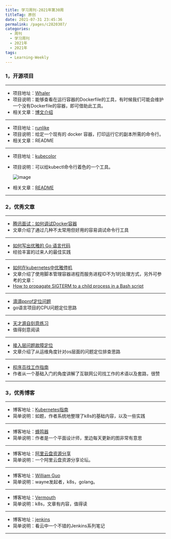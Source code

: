 ```yaml
---
title: 学习周刊-2021年第30周
titleTag: 原创
date: 2021-07-31 23:45:36
permalink: /pages/c2820307/
categories:
  - 周刊
  - 学习周刊
  - 2021年
  - 2021年
tags:
  - Learning-Weekly
---
```


### **1，开源项目**

------

- 项目地址：[Whaler](https://github.com/P3GLEG/Whaler)
- 项目说明：能够查看在运行容器的Dockerfile的工具，有时候我们可能会维护一个没有Dockerfile的容器，即可借助此工具。
- 相关文章：[博文介绍](https://samaritan.ai/blog/reversing-docker-images-into-dockerfiles/)

---

- 项目地址：[runlike](https://github.com/lavie/runlike)
- 项目说明：给定一个现有的 docker 容器，打印运行它的副本所需的命令行。
- 相关文章：README

---

- 项目地址：[kubecolor](https://github.com/dty1er/kubecolor)
- 项目说明：可以给kubectl命令行着色的一个工具。

  ![image](http://t.eryajf.net/imgs/2021/09/3dfb9f87783e84ed.jpg)
- 相关文章：[README](https://github.com/dty1er/kubecolor/blob/main/README.md)

------

### **2，优秀文章**

------

- [腾讯面试：如何调试Docker容器](https://mp.weixin.qq.com/s/i7hQDCdTYihG074bWCWjnw)
- 文章介绍了通过几种不太常用但好用的容易调试命令行工具

----

-  [如何写出优雅的 Go 语言代码](https://draveness.me/golang-101/)
- 经验丰富的过来人的最佳实践

----

-  [如何在kubernetes中优雅停机](https://lsongseven.github.io/posts/shutdownhook/)
-  文章介绍了使用脚本管理容器进程而服务进程ID不为1的处理方式，另外可参考的文章：
- [How to propagate SIGTERM to a child process in a Bash script](http://veithen.io/2014/11/16/sigterm-propagation.html)

---

- [滴滴pprof定位问题](https://andblog.cn/?p=2701)
- go语言项目的CPU问题定位思路

---

- [天才源自刻意练习](https://fuckcloudnative.io/talent-is-overrated/part1/look-around.html)
- 值得刻意阅读

---

-  [接入层问题故障定位](https://www.jianshu.com/p/0bbac570fa4c)
-  文章介绍了从运维角度针对os层面的问题定位排查思路

---

-  [程序员找工作指南](https://lordblog.cn/archives/%E7%A8%8B%E5%BA%8F%E5%91%98%E6%89%BE%E5%B7%A5%E4%BD%9C%E6%8C%87%E5%8D%97)
-  作者从一个基础入门的角度讲解了互联网公司找工作的术语以及套路，很赞

------

### **3，优秀博客**

------

- 博客地址：[Kubernetes指南](https://kubernetes.feisky.xyz/)
- 简单说明：如题，作者系统地整理了k8s的基础内容，以及一些实践

----

- 博客地址：[蜂鸣器](https://www.beeple-crap.com/)
- 简单说明：作者是一个平面设计师，里边每天更新的图非常有意思

---

- 博客地址：[阿里云盘资源分享](https://pan.yuankongjian.com/)
- 简单说明：一个阿里云盘资源分享论坛。

---

- 博客地址：[William Guo](https://wilhelmguo.cn/)
- 简单说明：wayne发起者，k8s，golang。

---

- 博客地址：[Vermouth](http://www.xuyasong.com/)
- 简单说明：k8s，文章有内容，值得读

---

- 博客地址：[jenkins](https://www.kancloud.cn/willseecloud/jenkins/1860515)
- 简单说明：看云中一个不错的Jenkins系列笔记

------